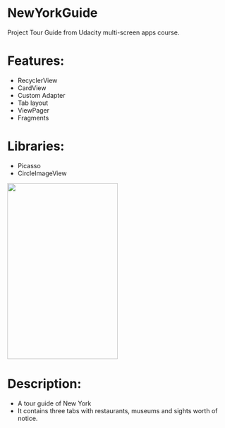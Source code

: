 # NewYorkGuide
Project Tour Guide from Udacity multi-screen apps course.
# Features:
* RecyclerView
* CardView
* Custom Adapter
* Tab layout
* ViewPager
* Fragments
# Libraries:
* Picasso
* CircleImageView

<img src="https://image.ibb.co/bAhNun/Screenshot_2018_03_26_19_26_15_789_com_example_kamil_newyorkguide.png" data-canonical-
src="https://gyazo.com/eb5c5741b6a9a16c692170a41a49c858.png" width="250" height="400" />

# Description:
* A tour guide of New York
* It contains three tabs with restaurants, museums and sights worth of notice.
